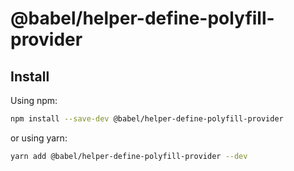# @babel/helper-define-polyfill-provider

## Install

Using npm:

```sh
npm install --save-dev @babel/helper-define-polyfill-provider
```

or using yarn:

```sh
yarn add @babel/helper-define-polyfill-provider --dev
```
